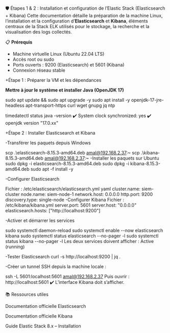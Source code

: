 🛡️ Étapes 1 & 2 : Installation et configuration de l’Elastic Stack (Elasticsearch + Kibana)
Cette documentation détaille la préparation de la machine Linux, l’installation et la configuration d’**Elasticsearch** et **Kibana**, éléments centraux de la Stack ELK utilisés pour le stockage, la recherche et la visualisation des logs collectés.


📋 **Prérequis**
- Machine virtuelle Linux (Ubuntu 22.04 LTS)
- Accès root ou sudo  
- Ports ouverts : 9200 (Elasticsearch) et 5601 (Kibana)  
- Connexion réseau stable  



 +Étape 1 : Préparer la VM et les dépendances

 **Mettre à jour le système et installer Java (OpenJDK 17)**  


sudo apt update && sudo apt upgrade -y
sudo apt install -y openjdk-17-jre-headless apt-transport-https curl wget gnupg jq ntp

timedatectl status
java -version
✔️ System clock synchronized: yes
✔️ openjdk version "17.0.xx"

+Étape 2 : Installer Elasticsearch et Kibana

-Transférer les paquets depuis Windows

scp .\elasticsearch-8.15.3-amd64.deb amal@192.168.2.37:~
scp .\kibana-8.15.3-amd64.deb amal@192.168.2.37:~
-Installer les paquets sur Ubuntu
sudo dpkg -i elasticsearch-8.15.3-amd64.deb
sudo dpkg -i kibana-8.15.3-amd64.deb
sudo apt -f install -y

-Configurer Elasticsearch

Fichier : /etc/elasticsearch/elasticsearch.yml
yaml
cluster.name: siem-cluster
node.name: siem-node-1
network.host: 0.0.0.0
http.port: 9200
discovery.type: single-node
-Configurer Kibana
Fichier : /etc/kibana/kibana.yml
server.port: 5601
server.host: "0.0.0.0"
elasticsearch.hosts: ["http://localhost:9200"]

-Activer et démarrer les services

sudo systemctl daemon-reload
sudo systemctl enable --now elasticsearch kibana
sudo systemctl status elasticsearch --no-pager -l
sudo systemctl status kibana --no-pager -l
Les deux services doivent afficher : Active (running)

-Tester Elasticsearch
curl -s http://localhost:9200 | jq .


-Créer un tunnel SSH depuis la machine locale :

ssh -L 5601:localhost:5601 amal@192.168.2.37
Puis ouvrir : http://localhost:5601
✔️ L’interface Kibana doit s’afficher.

📚 Ressources utiles

Documentation officielle Elasticsearch

Documentation officielle Kibana

Guide Elastic Stack 8.x – Installation
